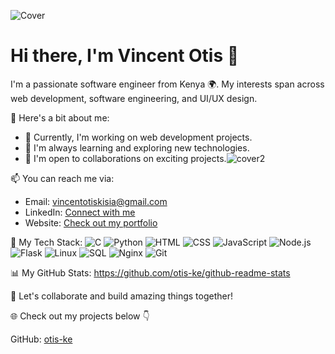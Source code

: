 ![Cover](cover2.png)

# Hi there, I'm Vincent Otis 👋

I'm a passionate software engineer from Kenya 🌍. My interests span across web development, software engineering, and UI/UX design.

🚀 Here's a bit about me:
- 💼 Currently, I'm working on web development projects.
- 🌱 I'm always learning and exploring new technologies.
- 👥 I'm open to collaborations on exciting projects.![cover2](https://github.com/otis-ke/otis-ke/assets/110315228/8be9ae84-63ac-4e77-baa1-e55619f6082a)


📫 You can reach me via:
- Email: vincentotiskisia@gmail.com
- LinkedIn: [Connect with me](https://www.linkedin.com/in/vincent-otis-1315b0235)
- Website: [Check out my portfolio](https://otis-ke.github.io/otiswebsite.github.io/)

🌟 My Tech Stack:
![C](https://img.shields.io/badge/C-00599C?style=for-the-badge&logo=c)
![Python](https://img.shields.io/badge/Python-3776AB?style=for-the-badge&logo=python)
![HTML](https://img.shields.io/badge/HTML-E34F26?style=for-the-badge&logo=html5)
![CSS](https://img.shields.io/badge/CSS-1572B6?style=for-the-badge&logo=css3)
![JavaScript](https://img.shields.io/badge/JavaScript-F7DF1E?style=for-the-badge&logo=javascript)
![Node.js](https://img.shields.io/badge/Node.js-339933?style=for-the-badge&logo=node.js)
![Flask](https://img.shields.io/badge/Flask-000000?style=for-the-badge&logo=flask)
![Linux](https://img.shields.io/badge/Linux-FCC624?style=for-the-badge&logo=linux)
![SQL](https://img.shields.io/badge/SQL-4479A1?style=for-the-badge&logo=postgresql)
![Nginx](https://img.shields.io/badge/Nginx-269539?style=for-the-badge&logo=nginx)
![Git](https://img.shields.io/badge/Git-F05032?style=for-the-badge&logo=git)

📊 My GitHub Stats:
 https://github.com/otis-ke/github-readme-stats 

🚀 Let's collaborate and build amazing things together!

🌐 Check out my projects below 👇

GitHub: [otis-ke](https://github.com/otis-ke)
